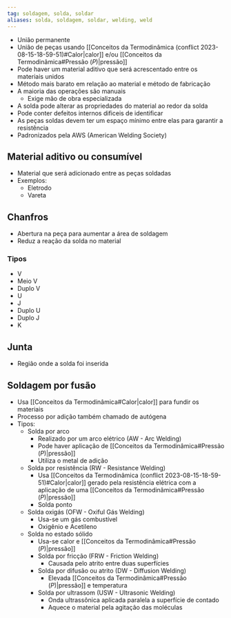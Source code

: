 ```yaml
---
tag: soldagem, solda, soldar
aliases: solda, soldagem, soldar, welding, weld
---
```


- União permanente
- União de peças usando [[Conceitos da Termodinâmica (conflict 2023-08-15-18-59-51)#Calor|calor]] e/ou [[Conceitos da Termodinâmica#Pressão ($P$)|pressão]]
- Pode haver um material aditivo que será acrescentado entre os materiais unidos
- Método mais barato em relação ao material e método de fabricação
- A maioria das operações são manuais
	- Exige mão de obra especializada
- A solda pode alterar as propriedades do material ao redor da solda
- Pode conter defeitos internos dificeis de identificar
- As peças soldas devem ter um espaço mínimo entre elas para garantir a resistência
- Padronizados pela AWS (American Welding Society)

## Material aditivo ou consumível
- Material que será adicionado entre as peças soldadas
- Exemplos:
	- Eletrodo
	- Vareta

## Chanfros
- Abertura na peça para aumentar a área de soldagem
- Reduz a reação da solda no material

### Tipos
- V
- Meio V
- Duplo V
- U
- J
- Duplo U
- Duplo J
- K

## Junta
- Região onde a solda foi inserida

## Soldagem por fusão
 - Usa [[Conceitos da Termodinâmica#Calor|calor]] para fundir os materiais
 - Processo por adição também chamado de autógena
 - Tipos:
	 - Solda por arco
		 - Realizado por um arco elétrico (AW - Arc Welding)
		 - Pode haver aplicação de [[Conceitos da Termodinâmica#Pressão ($P$)|pressão]]
		 - Utiliza o metal de adição
	 - Solda por resistência (RW - Resistance Welding)
		 - Usa [[Conceitos da Termodinâmica (conflict 2023-08-15-18-59-51)#Calor|calor]] gerado pela resistência elétrica com a aplicação de uma [[Conceitos da Termodinâmica#Pressão ($P$)|pressão]]
		 - Solda ponto
	 - Solda oxigás (OFW - Oxiful Gás Welding)
		 - Usa-se um gás combustível
		 - Oxigênio e Acetileno
	 - Solda no estado sólido
		 - Usa-se calor e [[Conceitos da Termodinâmica#Pressão ($P$)|pressão]]
		 - Solda por fricção (FRW - Friction Welding)
			 - Causada pelo atrito entre duas superfícies
		 - Solda por difusão ou atrito (DW - Diffusion Welding)
			 - Elevada [[Conceitos da Termodinâmica#Pressão ($P$)|pressão]] e temperatura
		 - Solda por ultrassom (USW - Ultrasonic Welding)
			 - Onda ultrassônica aplicada paralela a superfície de contado
			 - Aquece o material  pela agitação das moléculas
